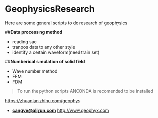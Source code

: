 # GeophysicsResearch

Here are some general scripts to do research of geophysics

##**Data processing method**
* reading sac
* tranpos data to any other style
* identify a certain waveform(need train set)


##**Numberical simulation of solid field**
* Wave number method
* FEM
* FDM

> To run the python scripts ANCONDA is recomended to be installed


https://zhuanlan.zhihu.com/geophys


- **cangye@aliyun.com**
http://www.geophyx.com
